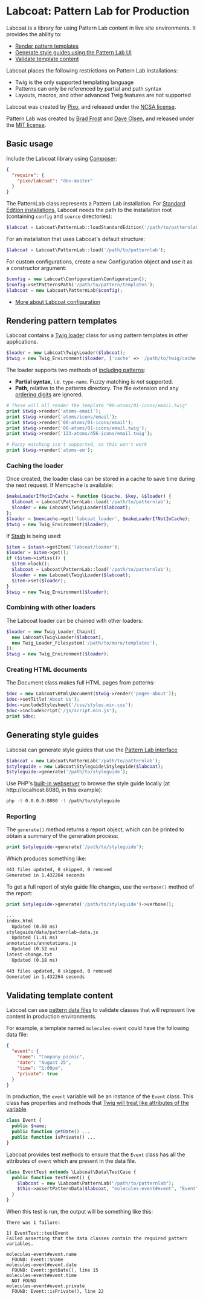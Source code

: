 # Labcoat: Pattern Lab for Production

Labcoat is a library for using Pattern Lab content in live site environments. It provides the ability to:

* [Render pattern templates](#rendering-pattern-templates)
* [Generate style guides using the Pattern Lab UI](#generating-style-guides)
* [Validate template content](#validating-template-content)

Labcoat places the following restrictions on Pattern Lab installations:

* Twig is the only supported templating language
* Patterns can only be referenced by partial and path syntax
* Layouts, macros, and other advanced Twig features are not supported

Labcoat was created by [Pixo](http://pixotech.com/), and released under the [NCSA license](https://opensource.org/licenses/NCSA).

Pattern Lab was created by [Brad Frost](http://bradfrostweb.com) and [Dave Olsen](http://dmolsen.com), and released under the [MIT license](https://opensource.org/licenses/MIT).

## Basic usage

Include the Labcoat library using [Composer](https://getcomposer.org/):

```json
{
  "require": {
    "pixo/labcoat": "dev-master"
  }
}
```

The PatternLab class represents a Pattern Lab installation. For [Standard Edition installations][standard edition], Labcoat needs the path to the installation root (containing `config` and `source` directories):

```php
$labcoat = Labcoat\PatternLab::loadStandardEdition('/path/to/patternlab');
```

For an installation that uses Labcoat's default structure:

```php
$labcoat = Labcoat\PatternLab::load('/path/to/patternlab');
```

For custom configurations, create a new Configuration object and use it as a constructor argument:

```php
$config = new Labcoat\Configuration\Configuration();
$config->setPatternsPath('/path/to/pattern/templates');
$labcoat = new Labcoat\PatternLab($config);
```

* [More about Labcoat configuration](src/Configuration)

## Rendering pattern templates

Labcoat contains a [Twig loader][Twig loaders] class for using pattern templates in other applications.

```php
$loader = new Labcoat\Twig\Loader($labcoat);
$twig = new Twig_Environment($loader, ['cache' => '/path/to/twig/cache']);
```

The loader supports two methods of [including patterns][including patterns]:

* **Partial syntax**, i.e. `type-name`. Fuzzy matching is _not_ supported.
* **Path**, relative to the patterns directory. The file extension and any [ordering digits][ordering digits] are ignored.

```php
# These will all render the template "00-atoms/01-icons/email.twig"
print $twig->render('atoms-email');
print $twig->render('atoms/icons/email');
print $twig->render('00-atoms/01-icons/email');
print $twig->render('00-atoms/01-icons/email.twig');
print $twig->render('123-atoms/456-icons/email.twig');

# Fuzzy matching isn't supported, so this won't work
print $twig->render('atoms-em');
```

### Caching the loader

Once created, the loader class can be stored in a cache to save time during the next request. If Memcache is available:

```php
$makeLoaderIfNotInCache = function ($cache, $key, &$loader) {
  $labcoat = Labcoat\PatternLab::load('/path/to/patternlab');
  $loader = new Labcoat\Twig\Loader($labcoat);
};
$loader = $memcache->get('labcoat_loader', $makeLoaderIfNotInCache);
$twig = new Twig_Environment($loader);
```

If [Stash][Stash] is being used:

```php
$item = $stash->getItem('labcoat/loader');
$loader = $item->get();
if ($item->isMiss()) {
  $item->lock();
  $labcoat = Labcoat\PatternLab::load('/path/to/patternlab');
  $loader = new Labcoat\Twig\Loader($labcoat);
  $item->set($loader);
}
$twig = new Twig_Environment($loader);
```

### Combining with other loaders

The Labcoat loader can be chained with other loaders:

```php
$loader = new Twig_Loader_Chain([
  new Labcoat\Twig\Loader($labcoat),
  new Twig_Loader_Filesystem('/path/to/more/templates'),
]);
$twig = new Twig_Environment($loader);
```

### Creating HTML documents

The Document class makes full HTML pages from patterns:

```php
$doc = new Labcoat\Html\Document($twig->render('pages-about'));
$doc->setTitle('About Us');
$doc->includeStylesheet('/css/styles.min.css');
$doc->includeScript('/js/script.min.js');
print $doc;
```

## Generating style guides

Labcoat can generate style guides that use the [Pattern Lab interface](https://github.com/pattern-lab/styleguidekit-assets-default)

```php
$labcoat = new Labcoat\PatternLab('/path/to/patternlab');
$styleguide = new Labcoat\Styleguide\Styleguide($labcoat);
$styleguide->generate('/path/to/styleguide');
```

Use PHP's [built-in webserver](http://us1.php.net/manual/en/features.commandline.webserver.php) to browse the style guide locally (at http://localhost:8080, in this example):

```bash
php -S 0.0.0.0:8080 -t /path/to/styleguide
```

### Reporting

The `generate()` method returns a report object, which can be printed to obtain a summary of the generation process:

```php
print $styleguide->generate('/path/to/styleguide');
```

Which produces something like:

```txt
443 files updated, 0 skipped, 0 removed
Generated in 1.432264 seconds
```

To get a full report of style guide file changes, use the `verbose()` method of the report:

```php
print $styleguide->generate('/path/to/styleguide')->verbose();
```

```txt
...
index.html
  Updated (0.60 ms)
styleguide/data/patternlab-data.js
  Updated (1.41 ms)
annotations/annotations.js
  Updated (0.52 ms)
latest-change.txt
  Updated (0.18 ms)

443 files updated, 0 skipped, 0 removed
Generated in 1.432264 seconds
```

## Validating template content

Labcoat can use [pattern data files](http://patternlab.io/docs/data-pattern-specific.html) to validate classes that will represent live content in production environments.

For example, a template named `molecules-event` could have the following data file:

```json
{
  "event": {
    "name": "Company picnic",
    "date": "August 25",
    "time": "1:00pm",
    "private": true
  }
}
```

In production, the `event` variable will be an instance of the `Event` class. This class has properties and methods that [Twig will treat like attributes of the variable](http://twig.sensiolabs.org/doc/templates.html#variables).

```php
class Event {
  public $name;
  public function getDate() ...
  public function isPrivate() ...
}
```

Labcoat provides test methods to ensure that the `Event` class has all the attributes of `event` which are present in the data file.

```php
class EventTest extends \Labcoat\Data\TestCase {
  public function testEvent() {
    $labcoat = new \Labcoat\PatternLab("/path/to/patternlab");
    $this->assertPatternData($labcoat, "molecules-event#event", "Event");
  }
}
```

When this test is run, the output will be something like this:

```
There was 1 failure:

1) EventTest::testEvent
Failed asserting that the data classes contain the required pattern variables.

molecules-event#event.name
  FOUND: Event::$name
molecules-event#event.date
  FOUND: Event::getDate(), line 15
molecules-event#event.time
  NOT FOUND
molecules-event#event.private
  FOUND: Event::isPrivate(), line 22
```

[standard edition]: https://github.com/pattern-lab/edition-php-twig-standard
[Twig loaders]: http://twig.sensiolabs.org/doc/api.html#loaders
[including patterns]: http://patternlab.io/docs/pattern-including.html
[ordering digits]: http://patternlab.io/docs/pattern-reorganizing.html
[Stash]: http://www.stashphp.com/